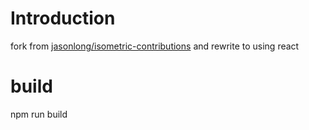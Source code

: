 # Introduction
fork from [jasonlong/isometric-contributions](https://github.com/jasonlong/isometric-contributions) and rewrite to using react
# build 
npm run build
